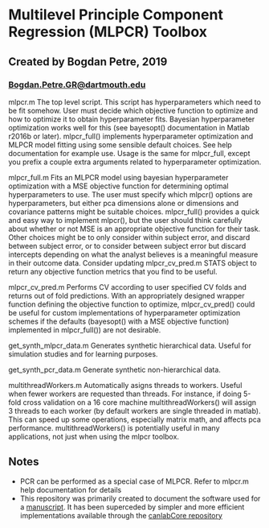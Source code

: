 # Multilevel Principle Component Regression (MLPCR) Toolbox
## Created by Bogdan Petre, 2019
### Bogdan.Petre.GR@dartmouth.edu

mlpcr.m
The top level script. This script has hyperparameters which need to be fit 
somehow. User must decide which objective function to optimize and how to 
optimize it to obtain hyperparameter fits. Bayesian hyperparameter optimization 
works well for this (see bayesopt() documentation in Matlab r2016b or later). 
mlpcr_full() implements hyperparameter optimization and MLPCR model fitting 
using some sensible default choices. See help documentation for example use.
Usage is the same for mlpcr_full, except you prefix a couple extra arguments
related to hyperparameter optimization.

mlpcr_full.m 
Fits an MLPCR model using bayesian hyperparameter optimization with 
a MSE objective function for determining optimal hyperparameters to use. The 
user must specify which mlpcr() options are hyperparameters, but either pca 
dimensions alone or dimensions and covariance patterns might be suitable 
choices. mlpcr_full() provides a quick and easy way to implement mlpcr(), but 
the user should think carefully about whether or not MSE is an appropriate 
objective function for their task. Other choices might be to only consider 
within subject error, and discard between subject error, or to consider between 
subject error but discard intercepts depending on what the analyst believes is 
a meaningful measure in their outcome data. Consider updating mlpcr_cv_pred.m 
STATS object to return any objective function metrics that you find to be 
useful.

mlpcr_cv_pred.m 
Performs CV according to user specified CV folds and returns out of fold 
predictions. With an appropriately designed wrapper function defining the
objective function to optimize, mlpcr_cv_pred() could be useful for custom
implementations of hyperparameter optimization schemes if the defaults 
(bayesopt() with a MSE objective function) implemented in mlpcr_full()) are not
desirable.

get_synth_mlpcr_data.m
Generates synthetic hierarchical data. Useful for simulation studies and for
learning purposes.

get_synth_pcr_data.m
Generate synthetic non-hierarchical data.

multithreadWorkers.m
Automatically asigns threads to workers. Useful when fewer workers are requested 
than threads. For instance, if doing 5-fold cross validation on a 16 core 
machine multithreadWorkers() will assign 3 threads to each worker (by default 
workers are single threaded in matlab). This can speed up some operations, 
especially matrix math, and affects pca performance. multithreadWorkers() is 
potentially useful in many applications, not just when using the mlpcr toolbox.

## Notes
* PCR can be performed as a special case of MLPCR. Refer to mlpcr.m help documentation for details
* This repository was primarily created to document the software used for a [manuscript](https://www.biorxiv.org/content/10.1101/2020.07.04.182873v1). It has been superceded by simpler and more efficient implementations available through the [canlabCore repository](github.com/canlab/canlabCore)
